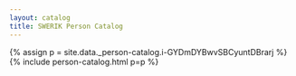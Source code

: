 ```yaml
---
layout: catalog
title: SWERIK Person Catalog
---
```

{% assign p = site.data._person-catalog.i-GYDmDYBwvSBCyuntDBrarj %}
{% include person-catalog.html p=p %}

